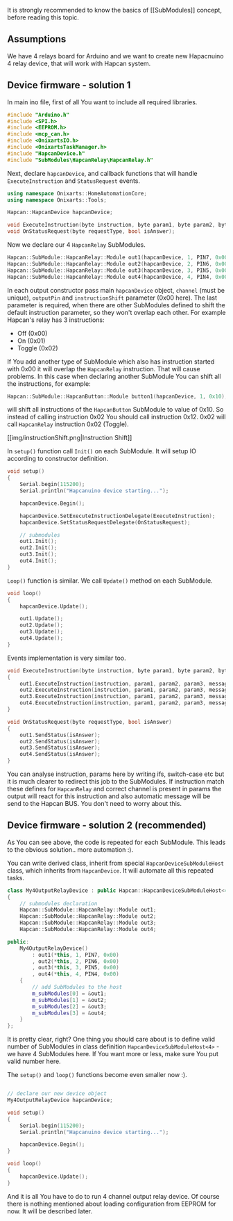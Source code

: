 It is strongly recommended to know the basics of [[SubModules]] concept, before reading this topic.

## Assumptions

We have 4 relays board for Arduino and we want to create new Hapacnuino 4 relay device, that will work with Hapcan system.

## Device firmware - solution 1

In main ino file, first of all You want to include all required libraries.

```C++
#include "Arduino.h"
#include <SPI.h>
#include <EEPROM.h>
#include <mcp_can.h>
#include <OnixartsIO.h>
#include <OnixartsTaskManager.h>
#include "HapcanDevice.h"
#include "SubModules\HapcanRelay\HapcanRelay.h"
```

Next, declare `hapcanDevice`, and callback functions that will handle `ExecuteInstruction` and `StatusRequest` events.

```C++
using namespace Onixarts::HomeAutomationCore;
using namespace Onixarts::Tools;

Hapcan::HapcanDevice hapcanDevice;

void ExecuteInstruction(byte instruction, byte param1, byte param2, byte param3, Hapcan::HapcanMessage& message);
void OnStatusRequest(byte requestType, bool isAnswer);
```

Now we declare our 4 `HapcanRelay` SubModules.

```C++
Hapcan::SubModule::HapcanRelay::Module out1(hapcanDevice, 1, PIN7, 0x00);
Hapcan::SubModule::HapcanRelay::Module out2(hapcanDevice, 2, PIN6, 0x00);
Hapcan::SubModule::HapcanRelay::Module out3(hapcanDevice, 3, PIN5, 0x00);
Hapcan::SubModule::HapcanRelay::Module out4(hapcanDevice, 4, PIN4, 0x00);
```

In each output constructor pass main `hapcanDevice` object, `channel` (must be unique), `outputPin` and `instructionShift` parameter (0x00 here). The last parameter is required, when 
there are other SubModules defined to shift the default instruction parameter, so they won't overlap each other. For example Hapcan's relay has 3 instructions: 
- Off (0x00)
- On (0x01)
- Toggle (0x02)

If You add another type of SubModule which also has instruction started with 0x00 it will overlap the `HapcanRelay` instruction. That will cause problems. In this case when declaring another 
SubModule You can shift all the instructions, for example:

```C++
Hapcan::SubModule::HapcanButton::Module button1(hapcanDevice, 1, 0x10);
```
will shift all instructions of the `HapcanButton` SubModule to value of 0x10. So instead of calling instruction 0x02 You should call instruction 0x12. 0x02 will call `HapcanRelay` instruction 0x02 (Toggle).

[[img/instructionShift.png|Instruction Shift]]

In `setup()` function call `Init()` on each SubModule. It will setup IO according to constructor definition.

```C++
void setup()
{
    Serial.begin(115200);
    Serial.println("Hapcanuino device starting...");

    hapcanDevice.Begin();

    hapcanDevice.SetExecuteInstructionDelegate(ExecuteInstruction);
    hapcanDevice.SetStatusRequestDelegate(OnStatusRequest);

    // submodules
    out1.Init();
    out2.Init();
    out3.Init();
    out4.Init();
}

```

`Loop()` function is similar. We call `Update()` method on each SubModule.

```C++
void loop()
{
    hapcanDevice.Update();

    out1.Update();
    out2.Update();
    out3.Update();
    out4.Update();
}
```

Events implementation is very similar too.

```C++
void ExecuteInstruction(byte instruction, byte param1, byte param2, byte param3, Hapcan::HapcanMessage& message)
{
    out1.ExecuteInstruction(instruction, param1, param2, param3, message);
    out2.ExecuteInstruction(instruction, param1, param2, param3, message);
    out3.ExecuteInstruction(instruction, param1, param2, param3, message);
    out4.ExecuteInstruction(instruction, param1, param2, param3, message);
}

void OnStatusRequest(byte requestType, bool isAnswer)
{
    out1.SendStatus(isAnswer);
    out2.SendStatus(isAnswer);
    out3.SendStatus(isAnswer);
    out4.SendStatus(isAnswer);
}
```

You can analyse instruction, params here by writing ifs, switch-case etc but it is much clearer to redirect this job to the SubModules. If instruction match these defines for `HapcanRelay`
and correct channel is present in params the output will react for this instruction and also automatic message will be send to the Hapcan BUS. You don't need to worry about this.

## Device firmware - solution 2 (recommended)

As You can see above, the code is repeated for each SubModule. This leads to the obvious solution.. more automation :).

You can write derived class, inherit from special `HapcanDeviceSubModuleHost` class, which inherits from `HapcanDevice`. It will automate all this repeated tasks.

```C++
class My4OutputRelayDevice : public Hapcan::HapcanDeviceSubModuleHost<4>
{
	// submodules declaration
	Hapcan::SubModule::HapcanRelay::Module out1;
	Hapcan::SubModule::HapcanRelay::Module out2;
	Hapcan::SubModule::HapcanRelay::Module out3;
    Hapcan::SubModule::HapcanRelay::Module out4;

public:
	My4OutputRelayDevice()
		: out1(*this, 1, PIN7, 0x00)
		, out2(*this, 2, PIN6, 0x00)
		, out3(*this, 3, PIN5, 0x00)
        , out4(*this, 4, PIN4, 0x00)
	{
        // add SubModules to the host
		m_subModules[0] = &out1;
		m_subModules[1] = &out2;
		m_subModules[2] = &out3;
		m_subModules[3] = &out4;
	}
};
```

It is pretty clear, right? One thing you should care about is to define valid number of SubModules in class definition `HapcanDeviceSubModuleHost<4>` - we have 4 SubModules here. If You want more or less, make sure
You put valid number here.

The `setup()` and `loop()` functions become even smaller now :).

```C++

// declare our new device object
My4OutputRelayDevice hapcanDevice;

void setup()
{
	Serial.begin(115200);
	Serial.println("Hapcanuino device starting...");

	hapcanDevice.Begin();
}

void loop()
{
	hapcanDevice.Update();
}

```

And it is all You have to do to run 4 channel output relay device. Of course there is nothing mentioned about loading configuration from EEPROM for now. It will be described later.